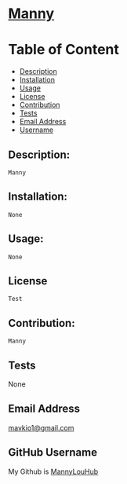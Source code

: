 
# **[Manny](https://github.com/MannyLouHub/Manny)**



# Table of Content
- [Description](#description)
- [Installation](#installation)
- [Usage](#usage)
- [License](#license)
- [Contribution](#contribution)
- [Tests](#tests)
- [Email Address](#email)
- [Username](#username)



## Description:
    Manny

## Installation:
    None

## Usage:
    None
    
## License
    Test
    
## Contribution:
    Manny

## Tests
None

## Email Address
mavkio1@gmail.com

## GitHub Username
My Github is [MannyLouHub](https://github.com/MannyLouHub)
